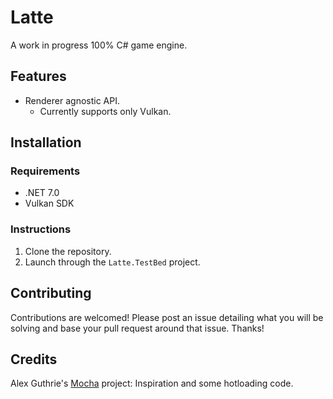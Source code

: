 # Latte
A work in progress 100% C# game engine.

## Features
* Renderer agnostic API.
  * Currently supports only Vulkan.

## Installation

### Requirements
* .NET 7.0
* Vulkan SDK

### Instructions
1. Clone the repository.
2. Launch through the `Latte.TestBed` project.

## Contributing
Contributions are welcomed! Please post an issue detailing what you will be solving and base your pull request around that issue. Thanks!

## Credits
Alex Guthrie's [Mocha](https://github.com/mocha-engine/mocha) project: Inspiration and some hotloading code.